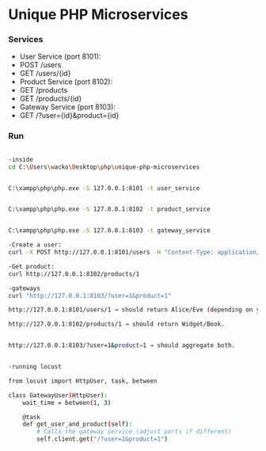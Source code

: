 # Unique PHP Microservices


### Services
- User Service (port 8101):
- POST /users
- GET /users/{id}
- Product Service (port 8102):
- GET /products
- GET /products/{id}
- Gateway Service (port 8103):
- GET /?user={id}&product={id}


### Run
```bash

-inside
cd C:\Users\wacko\Desktop\php\unique-php-microservices


C:\xampp\php\php.exe -S 127.0.0.1:8101 -t user_service


C:\xampp\php\php.exe -S 127.0.0.1:8102 -t product_service


C:\xampp\php\php.exe -S 127.0.0.1:8103 -t gateway_service

-Create a user:
curl -X POST http://127.0.0.1:8101/users -H "Content-Type: application/json" -d "{\"name\":\"Nikolai\",\"email\":\"nikolai@mail.com\"}"

-Get product:
curl http://127.0.0.1:8102/products/1

-gateways
curl "http://127.0.0.1:8103/?user=1&product=1"

http://127.0.0.1:8101/users/1 → should return Alice/Eve (depending on your seed data).

http://127.0.0.1:8102/products/1 → should return Widget/Book.


http://127.0.0.1:8103/?user=1&product=1 → should aggregate both.


-running locust

from locust import HttpUser, task, between

class GatewayUser(HttpUser):
    wait_time = between(1, 3)

    @task
    def get_user_and_product(self):
        # Calls the gateway service (adjust ports if different)
        self.client.get("/?user=1&product=1")